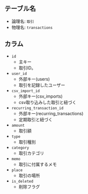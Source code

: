 ## テーブル名
- 論理名: `取引`
- 物理名: `transactions`

## カラム
- `id`
  - 主キー
  - 取引ID。
- `user_id`
  - 外部キー(users)
  - 取引を記録したユーザー
- `csv_import_id`
  - 外部キー(csv_imports)
  - csv取り込みした取引と紐づく
- `recurring_transaction_id`
  - 外部キー(recurring_transactions)
  - 定期取引と紐づく
- `amount`
  - 取引額
- `type`
  - 取引種別
- `category`
  - 取引カテゴリ
- `memo`
  - 取引に付属するメモ
- `place`
  - 取引の場所
- `is_deleted`
  - 削除フラグ